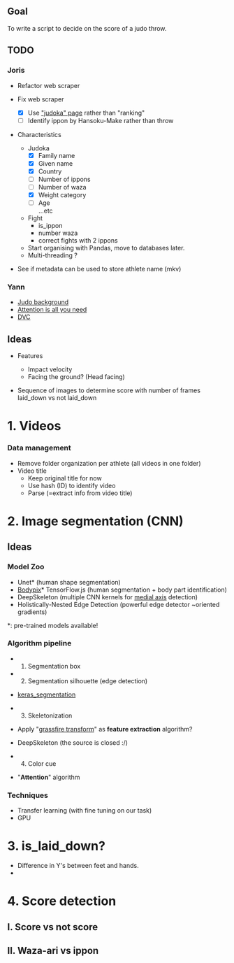 <!-- Speak with https://github.com/lancew and see if API is available for judobase. -->
<!-- Yes, yes there is. No library for Python (yet), drop me an email lw@judocoach.com happy to help -->
## Goal
To write a script to decide on the score of a judo throw.

## TODO

### Joris
- Refactor web scraper
- Fix web scraper
    - [x] Use ["judoka" page](https://www.ijf.org/judoka) rather than "ranking"
    - [ ] Identify ippon by Hansoku-Make rather than throw
- Characteristics
    - Judoka
        - [x] Family name
        - [x] Given name
        - [x] Country
        - [ ] Number of ippons
        - [ ] Number of waza
        - [x] Weight category
        - [ ] Age\
        ...etc
    - Fight
        - is_ippon
        - number waza
        - correct fights with 2 ippons
    - Start organising with Pandas, move to databases later.
    - Multi-threading ?

- See if metadata can be used to store athlete name (mkv)

### Yann
- [Judo background](https://www.youtube.com/watch?v=pgfKasoI5yc&ab_channel=Judo)
- [Attention is all you need](https://arxiv.org/pdf/1706.03762.pdf)
- [DVC](https://dvc.org/)

## Ideas
- Features
    - Impact velocity
    - Facing the ground? (Head facing)

- Sequence of images to determine score with number of frames laid_down vs not laid_down

# 1. Videos
### Data management
- Remove folder organization per athlete (all videos in one folder)
- Video title
    - Keep original title for now
    - Use hash (ID) to identify video
    - Parse (=extract info from video title)


# 2. Image segmentation (CNN)

## Ideas
### Model Zoo
- Unet* (human shape segmentation)
- [Bodypix](https://blog.tensorflow.org/2019/11/updated-bodypix-2.html)* TensorFlow.js (human segmentation + body part identification)
- DeepSkeleton (multiple CNN kernels for [medial axis](https://www.wikiwand.com/en/Medial_axis) detection)
- Holistically-Nested Edge Detection (powerful edge detector ~oriented gradients)

\*: pre-trained models available!
### Algorithm pipeline
- 1. Segmentation box

- 2. Segmentation silhouette (edge detection)
- [keras_segmentation](https://github.com/divamgupta/image-segmentation-keras)

- 3. Skeletonization
- Apply "[grassfire transform](https://www.wikiwand.com/en/Grassfire_transform)" as **feature extraction** algorithm?
- DeepSkeleton (the source is closed :/)

- 4. Color cue

- "**Attention**" algorithm

### Techniques
- Transfer learning (with fine tuning on our task)
- GPU

# 3. is_laid_down? 
* Difference in Y's between feet and hands.
* 

# 4. Score detection
## I. Score vs not score
## II. Waza-ari vs ippon
